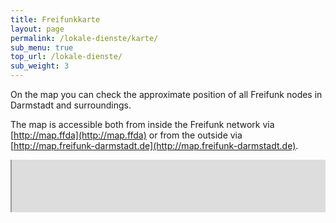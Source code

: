 ```yaml
---
title: Freifunkkarte
layout: page
permalink: /lokale-dienste/karte/
sub_menu: true
top_url: /lokale-dienste/
sub_weight: 3
---
```


On the map you can check the approximate position of all Freifunk nodes in Darmstadt and surroundings.

The map is accessible both from inside the Freifunk network via [http://map.ffda](http://map.ffda) or from the outside via [http://map.freifunk-darmstadt.de](http://map.freifunk-darmstadt.de).


<div style="width:100%; height:6em; overflow:hidden; position: relative">
	<iframe src="http://map.darmstadt.freifunk.net" style="position:absolute; width:100%; height:600px; top:-30px"></iframe>
</div>
